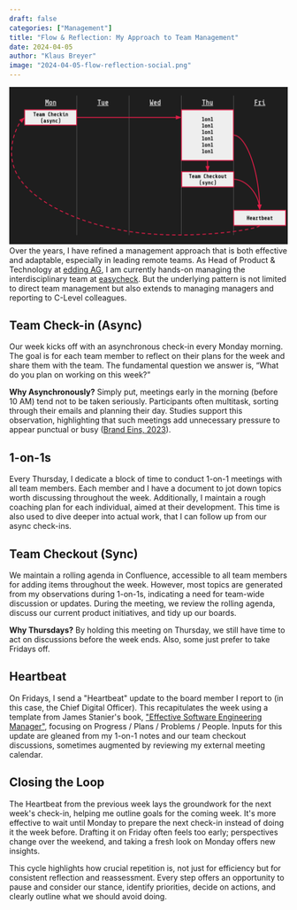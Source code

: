 ```yaml
---
draft: false
categories: ["Management"]
title: "Flow & Reflection: My Approach to Team Management"
date: 2024-04-05
author: "Klaus Breyer"
image: "2024-04-05-flow-reflection-social.png"
---
```


![](2024-04-05-flow-reflection.svg)
Over the years, I have refined a management approach that is both effective and adaptable, especially in leading remote teams. As Head of Product & Technology at [edding AG](https://www.edding.com), I am currently hands-on managing the interdisciplinary team at [easycheck](https://easycheck-by-edding.com/). But the underlying pattern is not limited to direct team management but also extends to managing managers and reporting to C-Level colleagues.

## Team Check-in (Async)

Our week kicks off with an asynchronous check-in every Monday morning. The goal is for each team member to reflect on their plans for the week and share them with the team. The fundamental question we answer is, “What do you plan on working on this week?”

**Why Asynchronously?** Simply put, meetings early in the morning (before 10 AM) tend not to be taken seriously. Participants often multitask, sorting through their emails and planning their day. Studies support this observation, highlighting that such meetings add unnecessary pressure to appear punctual or busy ([Brand Eins, 2023](https://www.brandeins.de/magazine/brand-eins-thema/it-dienstleister-2023/arbeiten-wie-ich-wirklich-wirklich-will)).

## 1-on-1s

Every Thursday, I dedicate a block of time to conduct 1-on-1 meetings with all team members. Each member and I have a document to jot down topics worth discussing throughout the week. Additionally, I maintain a rough coaching plan for each individual, aimed at their development. This time is also used to dive deeper into actual work, that I can follow up from our async check-ins.

## Team Checkout (Sync)

We maintain a rolling agenda in Confluence, accessible to all team members for adding items throughout the week. However, most topics are generated from my observations during 1-on-1s, indicating a need for team-wide discussion or updates.
During the meeting, we review the rolling agenda, discuss our current product initiatives, and tidy up our boards.

**Why Thursdays?** By holding this meeting on Thursday, we still have time to act on discussions before the week ends. Also, some just prefer to take Fridays off.

## Heartbeat

On Fridays, I send a "Heartbeat" update to the board member I report to (in this case, the Chief Digital Officer). This recapitulates the week using a template from James Stanier's book, ["Effective Software Engineering Manager"](https://amzn.to/3PQ44mq), focusing on Progress / Plans / Problems / People. Inputs for this update are gleaned from my 1-on-1 notes and our team checkout discussions, sometimes augmented by reviewing my external meeting calendar.

## Closing the Loop

The Heartbeat from the previous week lays the groundwork for the next week's check-in, helping me outline goals for the coming week. It's more effective to wait until Monday to prepare the next check-in instead of doing it the week before. Drafting it on Friday often feels too early; perspectives change over the weekend, and taking a fresh look on Monday offers new insights.

This cycle highlights how crucial repetition is, not just for efficiency but for consistent reflection and reassessment. Every step offers an opportunity to pause and consider our stance, identify priorities, decide on actions, and clearly outline what we should avoid doing.
